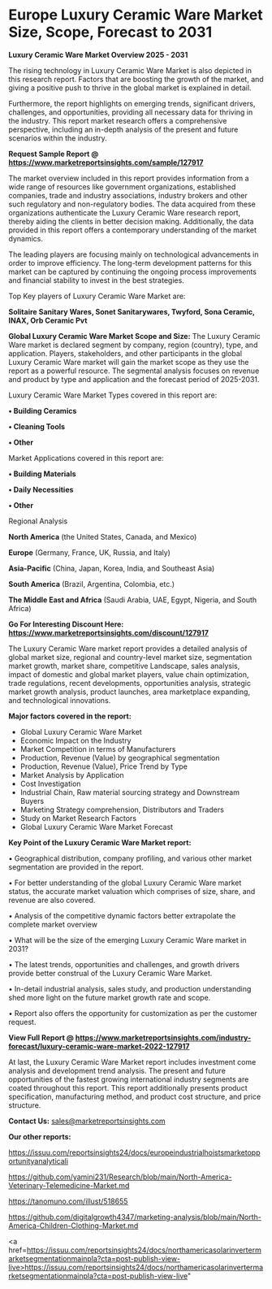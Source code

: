 # Europe Luxury Ceramic Ware Market Size, Scope, Forecast to 2031

<Strong> Luxury Ceramic Ware Market Overview 2025 - 2031</strong>

The rising technology in Luxury Ceramic Ware Market is also depicted in this research report. Factors that are boosting the growth of the market, and giving a positive push to thrive in the global market is explained in detail.

Furthermore, the report highlights on emerging trends, significant drivers, challenges, and opportunities, providing all necessary data for thriving in the industry. This report market research offers a comprehensive perspective, including an in-depth analysis of the present and future scenarios within the industry.

<strong>Request Sample Report @ <a href=https://www.marketreportsinsights.com/sample/127917>https://www.marketreportsinsights.com/sample/127917</a></strong>

The market overview included in this report provides information from a wide range of resources like government organizations, established companies, trade and industry associations, industry brokers and other such regulatory and non-regulatory bodies. The data acquired from these organizations authenticate the Luxury Ceramic Ware research report, thereby aiding the clients in better decision making. Additionally, the data provided in this report offers a contemporary understanding of the market dynamics.

The leading players are focusing mainly on technological advancements in order to improve efficiency. The long-term development patterns for this market can be captured by continuing the ongoing process improvements and financial stability to invest in the best strategies.

Top Key players of Luxury Ceramic Ware Market are:

<strong>Solitaire Sanitary Wares, Sonet Sanitarywares, Twyford, Sona Ceramic, INAX, Orb Ceramic Pvt</strong>

<strong><b>Global Luxury Ceramic Ware Market Scope and Size:</b></strong>
The Luxury Ceramic Ware market is declared segment by company, region (country), type, and application. Players, stakeholders, and other participants in the global Luxury Ceramic Ware market will gain the market scope as they use the report as a powerful resource. The segmental analysis focuses on revenue and product by type and application and the forecast period of 2025-2031.

Luxury Ceramic Ware Market Types covered in this report are:

<strong>• Building Ceramics

• Cleaning Tools

• Other</strong>

Market Applications covered in this report are:

<strong>• Building Materials

• Daily Necessities

• Other</strong> 

Regional Analysis

<strong>North America</strong> (the United States, Canada, and Mexico)

<strong>Europe</strong> (Germany, France, UK, Russia, and Italy)

<strong>Asia-Pacific</strong> (China, Japan, Korea, India, and Southeast Asia)

<strong>South America</strong> (Brazil, Argentina, Colombia, etc.)

<strong>The Middle East and Africa</strong> (Saudi Arabia, UAE, Egypt, Nigeria, and South Africa)

<strong>Go For Interesting Discount Here: <a href=https://www.marketreportsinsights.com/discount/127917>https://www.marketreportsinsights.com/discount/127917</a></strong>

The Luxury Ceramic Ware market report provides a detailed analysis of global market size, regional and country-level market size, segmentation market growth, market share, competitive Landscape, sales analysis, impact of domestic and global market players, value chain optimization, trade regulations, recent developments, opportunities analysis, strategic market growth analysis, product launches, area marketplace expanding, and technological innovations.

<strong><b>Major factors covered in the report:</b></strong>
<ul>
  <li>Global Luxury Ceramic Ware Market </li>
  <li>Economic Impact on the Industry</li>
  <li>Market Competition in terms of Manufacturers</li>
  <li>Production, Revenue (Value) by geographical segmentation</li>
  <li>Production, Revenue (Value), Price Trend by Type</li>
  <li>Market Analysis by Application</li>
  <li>Cost Investigation</li>
  <li>Industrial Chain, Raw material sourcing strategy and Downstream Buyers</li>
  <li>Marketing Strategy comprehension, Distributors and Traders</li>
  <li>Study on Market Research Factors</li>
  <li>Global Luxury Ceramic Ware Market Forecast</li>
</ul>

<strong><b>Key Point of the Luxury Ceramic Ware Market report:</b></strong>

• Geographical distribution, company profiling, and various other market segmentation are provided in the report.

• For better understanding of the global Luxury Ceramic Ware market status, the accurate market valuation which comprises of size, share, and revenue are also covered.

• Analysis of the competitive dynamic factors better extrapolate the complete market overview

• What will be the size of the emerging Luxury Ceramic Ware market in 2031?

• The latest trends, opportunities and challenges, and growth drivers provide better construal of the Luxury Ceramic Ware Market.

• In-detail industrial analysis, sales study, and production understanding shed more light on the future market growth rate and scope.

• Report also offers the opportunity for customization as per the customer request.

<strong><b>View Full Report @ <a href=https://www.marketreportsinsights.com/industry-forecast/luxury-ceramic-ware-market-2022-127917>https://www.marketreportsinsights.com/industry-forecast/luxury-ceramic-ware-market-2022-127917</a></b></strong>


At last, the Luxury Ceramic Ware Market report includes investment come analysis and development trend analysis. The present and future opportunities of the fastest growing international industry segments are coated throughout this report. This report additionally presents product specification, manufacturing method, and product cost structure, and price structure.

<strong>Contact Us:</strong>
sales@marketreportsinsights.com

<strong>Our other reports:</strong>

<a href=https://issuu.com/reportsinsights24/docs/europeindustrialhoistsmarketopportunityanalyticali>https://issuu.com/reportsinsights24/docs/europeindustrialhoistsmarketopportunityanalyticali</a>

<a href=https://github.com/yamini231/Research/blob/main/North-America-Veterinary-Telemedicine-Market.md>https://github.com/yamini231/Research/blob/main/North-America-Veterinary-Telemedicine-Market.md</a>

<a href=https://tanomuno.com/illust/518655>https://tanomuno.com/illust/518655</a>

<a href=https://github.com/digitalgrowth4347/marketing-analysis/blob/main/North-America-Children-Clothing-Market.md>https://github.com/digitalgrowth4347/marketing-analysis/blob/main/North-America-Children-Clothing-Market.md</a>

<a href=https://issuu.com/reportsinsights24/docs/northamericasolarinvertermarketsegmentationmainpla?cta=post-publish-view-live>https://issuu.com/reportsinsights24/docs/northamericasolarinvertermarketsegmentationmainpla?cta=post-publish-view-live</a>"
